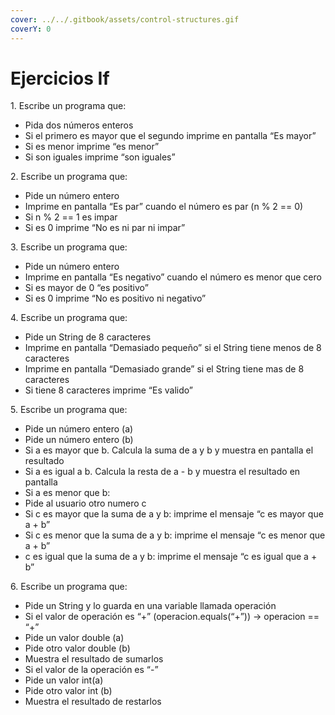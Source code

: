 ```yaml
---
cover: ../../.gitbook/assets/control-structures.gif
coverY: 0
---
```


# Ejercicios If

1\. Escribe un programa que:&#x20;

* Pida dos números enteros &#x20;
* Si el primero es mayor que el segundo imprime en pantalla “Es mayor”&#x20;
* Si es menor imprime “es menor”&#x20;
* Si son iguales imprime “son iguales”&#x20;

&#x20;2\. Escribe un programa que:&#x20;

* Pide un número entero&#x20;
* Imprime en pantalla “Es par” cuando el número es par (n % 2 == 0)&#x20;
* Si n % 2 == 1 es impar&#x20;
* Si es 0 imprime “No es ni par ni impar”&#x20;

3\. Escribe un programa que:&#x20;

* Pide un número entero&#x20;
* Imprime en pantalla “Es negativo” cuando el número es menor que cero&#x20;
* Si es mayor de 0 “es positivo”&#x20;
* Si es 0 imprime “No es positivo ni negativo”&#x20;

4\. Escribe un programa que:&#x20;

* Pide un String de 8 caracteres&#x20;
* Imprime en pantalla “Demasiado pequeño” si el String tiene menos de 8 caracteres&#x20;
* Imprime en pantalla “Demasiado grande” si el String tiene mas de 8 caracteres&#x20;
* Si tiene 8 caracteres imprime “Es valido”&#x20;

5\. Escribe un programa que:&#x20;

* Pide un número entero (a)&#x20;
* Pide un número entero (b)&#x20;
* Si a es mayor que b. Calcula la suma de a y b y muestra en pantalla el resultado&#x20;
* Si a es igual a b. Calcula la resta de a  - b y muestra el resultado en pantalla&#x20;
* Si a es menor que b:&#x20;
* Pide al usuario otro numero c&#x20;
* Si c es mayor que la suma de a y b: imprime el mensaje “c es mayor que a + b”&#x20;
* Si c es menor que la suma de a y b: imprime el mensaje “c es menor que a + b”&#x20;
* c es igual que la suma de a y b: imprime el mensaje “c es igual que a + b”&#x20;

6\. Escribe un programa que:&#x20;

* Pide un String y lo guarda en una variable llamada operación&#x20;
* Si el valor de operación es “+” (operacion.equals(“+”)) -> operacion == “+”&#x20;
* Pide un valor double (a)&#x20;
* Pide otro valor double (b)&#x20;
* Muestra el resultado de sumarlos&#x20;
* Si el valor de la operación es “-”&#x20;
* Pide un valor int(a)&#x20;
* Pide otro valor int (b)&#x20;
* Muestra el resultado de restarlos&#x20;

